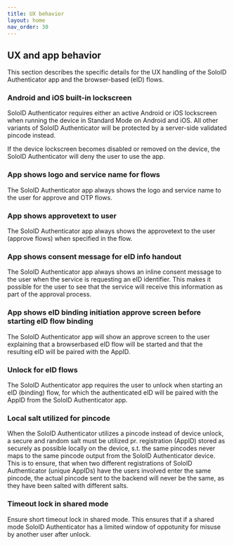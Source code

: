 ```yaml
---
title: UX behavior
layout: home
nav_order: 30
---
```


## UX and app behavior
This section describes the specific details for the UX handling of the SoloID Authenticator app and the browser-based (eID) flows.

### Android and iOS built-in lockscreen 
SoloID Authenticator requires either an active Android or iOS lockscreen when running the device in Standard Mode on Android and iOS. All other variants of SoloID Authenticator will be protected by a server-side validated pincode instead. 

If the device lockscreen becomes disabled or removed on the device, the SoloID Authenticator will deny the user to use the app.

### App shows logo and service name for flows
The SoloID Authenticator app always shows the logo and service name to the user for approve and OTP flows.

### App shows approvetext to user
The SoloID Authenticator app always shows the approvetext to the user (approve flows) when specified in the flow.

### App shows consent message for eID info handout
The SoloID Authenticator app always shows an inline consent message to the user when the service is requesting an eID identifier. This makes it possible for the user to see that the service will receive this information as part of the approval process.

### App shows eID binding initiation approve screen before starting eID flow binding
The SoloID Authenticator app will show an approve screen to the user explaining that a browserbased eID flow will be started and that the resulting eID will be paired with the AppID.

### Unlock for eID flows
The SoloID Authenticator app requires the user to unlock when starting an eID (binding) flow, for which the authenticated eID will be paired with the AppID from the SoloID Authenticator app.

### Local salt utilized for pincode
When the SoloID Authenticator utilizes a pincode instead of device unlock, a secure and random salt must be utilized pr. registration (AppID) stored as securely as possible locally on the device, s.t. the same pincodes never maps to the same pincode output from the SoloID Authenticator device. 
This is to ensure, that when two different registrations of SoloID Authenticator (unique AppIDs) have the users involved enter the same pincode, the actual pincode sent to the backend will never be the same, as they have been salted with different salts.

### Timeout lock in shared mode
Ensure short timeout lock in shared mode. This ensures that if a shared mode SoloID Authenticator has a limited window of oppotunity for misuse by another user after unlock.

